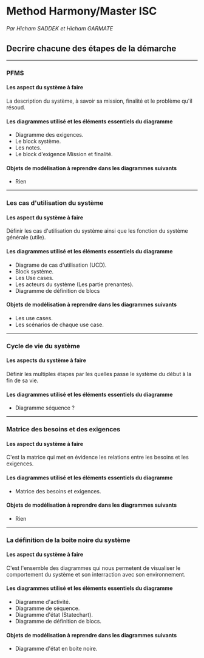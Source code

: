 # Method Harmony/Master ISC
###### Par Hicham SADDEK et Hicham GARMATE

## Decrire chacune des étapes de la démarche

----

### PFMS
#### Les aspect du système à faire

La description du système, à savoir sa mission, finalité et le problème qu'il résoud.

#### Les diagrammes utilisé et les éléments essentiels du diagramme

- Diagramme des exigences.
- Le block système.
- Les notes.
- Le block d'exigence Mission et finalité.

#### Objets de modélisation à reprendre dans les diagrammes suivants
- Rien

-----

### Les cas d'utilisation du système
#### Les aspect du système à faire
Définir les cas d'utilisation du système ainsi que les fonction du système générale (utile).

#### Les diagrammes utilisé et les éléments essentiels du diagramme

- Diagrame de cas d'utilisation (UCD).
- Block système.
- Les Use cases.
- Les acteurs du système (Les partie prenantes).
- Diagramme de définition de blocs

#### Objets de modélisation à reprendre dans les diagrammes suivants

- Les use cases.
- Les scénarios de chaque use case.

-----

### Cycle de vie du système

#### Les aspects du système à faire

Définir les multiples étapes par les quelles passe le système du début à la fin de sa vie.

#### Les diagrammes utilisé et les éléments essentiels du diagramme

- Diagramme séquence ?

-----

### Matrice des besoins et des exigences
#### Les aspect du système à faire

C'est la matrice qui met en évidence les relations entre les besoins et les exigences.

#### Les diagrammes utilisé et les éléments essentiels du diagramme

- Matrice des besoins et exigences.

#### Objets de modélisation à reprendre dans les diagrammes suivants
- Rien

-----

### La définition de la boite noire du système
#### Les aspect du système à faire

C'est l'ensemble des diagrammes qui nous permetent de visualiser le comportement du système et son interraction avec son environnement.

#### Les diagrammes utilisé et les éléments essentiels du diagramme

- Diagramme d'activité.
- Diagramme de séquence.
- Diagramme d'état (Statechart).
- Diagramme de définition de blocs.

#### Objets de modélisation à reprendre dans les diagrammes suivants
- Diagramme d'état en boite noire.